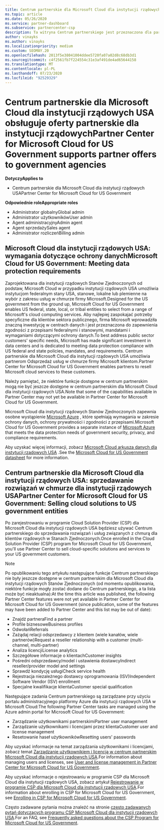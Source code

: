 ```yaml
---
title: Centrum partnerskie dla Microsoft Cloud dla instytucji rządowych USA
ms.topic: article
ms.date: 05/26/2020
ms.service: partner-dashboard
ms.subservice: partnercenter-csp
description: Ta witryna Centrum partnerskiego jest przeznaczona dla partnerów firmy Microsoft, którzy oferują rozwiązania w chmurze firmy Microsoft dla klientów pracujących z agencjami rządowymi w Stany Zjednoczone.
author: vinayks
ms.author: vinayks
ms.localizationpriority: medium
ms.custom: SEOMAY.20
ms.openlocfilehash: 2013f5e38041004ddee5720fa07a02d8c68db3d1
ms.sourcegitcommit: c4f2561fb7f224554c31e3af491de4ad65644158
ms.translationtype: MT
ms.contentlocale: pl-PL
ms.lasthandoff: 07/23/2020
ms.locfileid: "92529329"
---
```

# <a name="partner-center-for-microsoft-cloud-for-us-government-supports-partner-offers-to-government-agencies"></a><span data-ttu-id="2c96e-103">Centrum partnerskie dla Microsoft Cloud dla instytucji rządowych USA obsługuje oferty partnerskie dla instytucji rządowych</span><span class="sxs-lookup"><span data-stu-id="2c96e-103">Partner Center for Microsoft Cloud for US Government supports partner offers to government agencies</span></span>

<span data-ttu-id="2c96e-104">**Dotyczy**</span><span class="sxs-lookup"><span data-stu-id="2c96e-104">**Applies to**</span></span>

- <span data-ttu-id="2c96e-105">Centrum partnerskie dla Microsoft Cloud dla instytucji rządowych USA</span><span class="sxs-lookup"><span data-stu-id="2c96e-105">Partner Center for Microsoft Cloud for US Government</span></span>

<span data-ttu-id="2c96e-106">**Odpowiednie role**</span><span class="sxs-lookup"><span data-stu-id="2c96e-106">**Appropriate roles**</span></span>

- <span data-ttu-id="2c96e-107">Administrator globalny</span><span class="sxs-lookup"><span data-stu-id="2c96e-107">Global admin</span></span>
- <span data-ttu-id="2c96e-108">Administrator użytkowników</span><span class="sxs-lookup"><span data-stu-id="2c96e-108">User admin</span></span>
- <span data-ttu-id="2c96e-109">Agent administracyjny</span><span class="sxs-lookup"><span data-stu-id="2c96e-109">Admin agent</span></span>
- <span data-ttu-id="2c96e-110">Agent sprzedaży</span><span class="sxs-lookup"><span data-stu-id="2c96e-110">Sales agent</span></span>
- <span data-ttu-id="2c96e-111">Administrator rozliczeń</span><span class="sxs-lookup"><span data-stu-id="2c96e-111">Billing admin</span></span>

## <a name="microsoft-cloud-for-us-government-meeting-data-protection-requirements"></a><span data-ttu-id="2c96e-112">Microsoft Cloud dla instytucji rządowych USA: wymagania dotyczące ochrony danych</span><span class="sxs-lookup"><span data-stu-id="2c96e-112">Microsoft Cloud for US Government: Meeting data protection requirements</span></span>

<span data-ttu-id="2c96e-113">Zaprojektowana dla instytucji rządowych Stanów Zjednoczonych od podstaw, Microsoft Cloud w przypadku instytucji rządowych USA umożliwia instytucjom federalnym stany USA, stanowe, lokalne lub plemienne na wybór z zakresu usług w chmurze firmy Microsoft.</span><span class="sxs-lookup"><span data-stu-id="2c96e-113">Designed for the US government from the ground up, Microsoft Cloud for US Government enables US federal, state, local, or tribal entities to select from a range of Microsoft's cloud computing services.</span></span> <span data-ttu-id="2c96e-114">Aby najlepiej zaspokajać potrzeby specyficzne dla klientów sektora publicznego, firma Microsoft wprowadziła znaczną inwestycję w centrach danych i jest przeznaczona do zapewnienia zgodności z przepisami federalnymi i stanowymi, mandatami i wymaganiami dotyczącymi ochrony danych.</span><span class="sxs-lookup"><span data-stu-id="2c96e-114">To best address public sector customers' specific needs, Microsoft has made significant investment in data centers and is dedicated to meeting data protection compliance with US federal and state policies, mandates, and requirements.</span></span> <span data-ttu-id="2c96e-115">Centrum partnerskie dla Microsoft Cloud dla instytucji rządowych USA umożliwia partnerom Odsprzedaż usług w chmurze firmy Microsoft klientom.</span><span class="sxs-lookup"><span data-stu-id="2c96e-115">Partner Center for Microsoft Cloud for US Government enables partners to resell Microsoft cloud services to these customers.</span></span>

<span data-ttu-id="2c96e-116">Należy pamiętać, że niektóre funkcje dostępne w centrum partnerskim mogą nie być jeszcze dostępne w centrum partnerskim dla Microsoft Cloud dla instytucji rządowych USA.</span><span class="sxs-lookup"><span data-stu-id="2c96e-116">Note that some of the capabilities available in Partner Center may not yet be available in Partner Center for Microsoft Cloud for US Government.</span></span>

<span data-ttu-id="2c96e-117">Microsoft Cloud dla instytucji rządowych Stanów Zjednoczonych zapewnia osobne wystąpienie [Microsoft Azure](https://azure.microsoft.com/overview/clouds/government/) , które spełniają wymagania w zakresie ochrony danych, ochrony prywatności i zgodności z przepisami.</span><span class="sxs-lookup"><span data-stu-id="2c96e-117">Microsoft Cloud for US Government provides a separate instance of [Microsoft Azure](https://azure.microsoft.com/overview/clouds/government/) that meets the data protection needs of government security, privacy, and compliance requirements.</span></span> 

<span data-ttu-id="2c96e-118">Aby uzyskać więcej informacji, zobacz [Microsoft Cloud arkusza danych dla instytucji rządowych USA](https://download.microsoft.com/download/C/9/C/C9CA3002-DFC4-4ADA-841F-DF42AEC042FB/Microsoft_Azure_Government_Datasheet_EN_US.PDF) .</span><span class="sxs-lookup"><span data-stu-id="2c96e-118">See the [Microsoft Cloud for US Government datasheet](https://download.microsoft.com/download/C/9/C/C9CA3002-DFC4-4ADA-841F-DF42AEC042FB/Microsoft_Azure_Government_Datasheet_EN_US.PDF) for more information.</span></span>

## <a name="partner-center-for-microsoft-cloud-for-us-government-selling-cloud-solutions-to-us-government-entities"></a><span data-ttu-id="2c96e-119">Centrum partnerskie dla Microsoft Cloud dla instytucji rządowych USA: sprzedawanie rozwiązań w chmurze dla instytucji rządowych USA</span><span class="sxs-lookup"><span data-stu-id="2c96e-119">Partner Center for Microsoft Cloud for US Government: Selling cloud solutions to US government entities</span></span>

<span data-ttu-id="2c96e-120">Po zarejestrowaniu w programie Cloud Solution Provider (CSP) dla Microsoft Cloud dla instytucji rządowych USA będziesz używać Centrum partnerskiego do sprzedawania rozwiązań i usług związanych z chmurą dla klientów rządowych w Stanach Zjednoczonych.</span><span class="sxs-lookup"><span data-stu-id="2c96e-120">Once enrolled in the Cloud Solution Provider (CSP) program for Microsoft Cloud for US Government, you'll use Partner Center to sell cloud-specific solutions and services to your US government customers.</span></span> 

> [!NOTE]  
> <span data-ttu-id="2c96e-121">Po opublikowaniu tego artykułu następujące funkcje Centrum partnerskiego nie były jeszcze dostępne w centrum partnerskim dla Microsoft Cloud dla instytucji rządowych Stanów Zjednoczonych (od momentu opublikowania, niektóre funkcje mogły zostać dodane do Centrum partnerskiego, a ta lista może być nieaktualna):</span><span class="sxs-lookup"><span data-stu-id="2c96e-121">At the time this article was published, the following Partner Center features were not yet available in Partner Center for Microsoft Cloud for US Government (since publication, some of the features may have been added to Partner Center and this list may be out of date):</span></span>

- <span data-ttu-id="2c96e-122">Znajdź partnera</span><span class="sxs-lookup"><span data-stu-id="2c96e-122">Find a partner</span></span>
- <span data-ttu-id="2c96e-123">Profile biznesowe</span><span class="sxs-lookup"><span data-stu-id="2c96e-123">Business profiles</span></span>
- <span data-ttu-id="2c96e-124">Odwołań</span><span class="sxs-lookup"><span data-stu-id="2c96e-124">Referrals</span></span>
- <span data-ttu-id="2c96e-125">Zażądaj relacji odsprzedawcy z klientem (wiele kanałów, wiele partnerów)</span><span class="sxs-lookup"><span data-stu-id="2c96e-125">Request a reseller relationship with a customer (multi-channel, multi-partner)</span></span>
- <span data-ttu-id="2c96e-126">Analiza licencji</span><span class="sxs-lookup"><span data-stu-id="2c96e-126">License analytics</span></span>
- <span data-ttu-id="2c96e-127">Szczegółowe informacje o klientach</span><span class="sxs-lookup"><span data-stu-id="2c96e-127">Customer insights</span></span>
- <span data-ttu-id="2c96e-128">Pośredni odsprzedawcy/model i ustawienia dostawcy</span><span class="sxs-lookup"><span data-stu-id="2c96e-128">Indirect reseller/provider model and settings</span></span>
- <span data-ttu-id="2c96e-129">Sprawdź kondycję usługi</span><span class="sxs-lookup"><span data-stu-id="2c96e-129">Check service health</span></span>
- <span data-ttu-id="2c96e-130">Rejestracja niezależnego dostawcy oprogramowania (ISV)</span><span class="sxs-lookup"><span data-stu-id="2c96e-130">Independent Software Vendor (ISV) enrollment</span></span>
- <span data-ttu-id="2c96e-131">Specjalne kwalifikacje klienta</span><span class="sxs-lookup"><span data-stu-id="2c96e-131">Customer special qualification</span></span>

<span data-ttu-id="2c96e-132">Następujące zadania Centrum partnerskiego są zarządzane przy użyciu portalu administracyjnego platformy Azure dla instytucji rządowych USA w Microsoft Cloud:</span><span class="sxs-lookup"><span data-stu-id="2c96e-132">The following Partner Center tasks are managed using the Azure admin portal for Microsoft Cloud for US Government:</span></span> 

- <span data-ttu-id="2c96e-133">Zarządzanie użytkownikami partnerskimi</span><span class="sxs-lookup"><span data-stu-id="2c96e-133">Partner user management</span></span>
- <span data-ttu-id="2c96e-134">Zarządzanie użytkownikami i licencjami przez klienta</span><span class="sxs-lookup"><span data-stu-id="2c96e-134">Customer user and license management</span></span>
- <span data-ttu-id="2c96e-135">Resetowanie haseł użytkowników</span><span class="sxs-lookup"><span data-stu-id="2c96e-135">Resetting users' passwords</span></span>

<span data-ttu-id="2c96e-136">Aby uzyskać informacje na temat zarządzania użytkownikami i licencjami, zobacz temat [Zarządzanie użytkownikiem i licencją w centrum partnerskim Microsoft Cloud dla instytucji rządowych USA](user-management-in-partner-center-for-microsoft-us-govt-cloud.md).</span><span class="sxs-lookup"><span data-stu-id="2c96e-136">For information about managing users and licenses, see [User and license management in Partner Center for Microsoft Cloud for US Government](user-management-in-partner-center-for-microsoft-us-govt-cloud.md).</span></span>

<span data-ttu-id="2c96e-137">Aby uzyskać informacje o rejestrowaniu w programie CSP dla Microsoft Cloud dla instytucji rządowych USA, zobacz artykuł [Rejestrowanie w programie CSP dla Microsoft Cloud dla instytucji rządowych USA](enroll-in-csp-for-microsoft-us-govt-cloud.md).</span><span class="sxs-lookup"><span data-stu-id="2c96e-137">For information about enrolling in CSP for Microsoft Cloud for US Government, see [Enrolling in CSP for Microsoft Cloud for US Government](enroll-in-csp-for-microsoft-us-govt-cloud.md).</span></span>

<span data-ttu-id="2c96e-138">Często zadawane pytania można znaleźć na stronie [często zadawanych pytań dotyczących programu CSP Microsoft Cloud dla instytucji rządowych USA](faq-for-us-govt-cloud.md).</span><span class="sxs-lookup"><span data-stu-id="2c96e-138">For an FAQ, see [Frequently asked questions about the CSP Program for Microsoft Cloud for US Government](faq-for-us-govt-cloud.md).</span></span>
